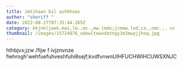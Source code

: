 ```yaml
---
title: imtihaan bil ashkhaas
author: "sheriff "
date: 2022-08-27T07:35:44.265Z
category: kkjnkljwek.mas,lm.,mc.,mw.lmdo;jcmmw.lnd,ca.,nmc.,. nc
thumbnail: /images/15724876_odewltewodatngy1m2mwyjjhoq.jpg
---
```

hthbjvx;jzw /fijw f ivjznvnze fiehrogh'wehfuefuhveshfuhi8sejf;kvdfvnwnUIHFUCHWIHCUWSXNJC